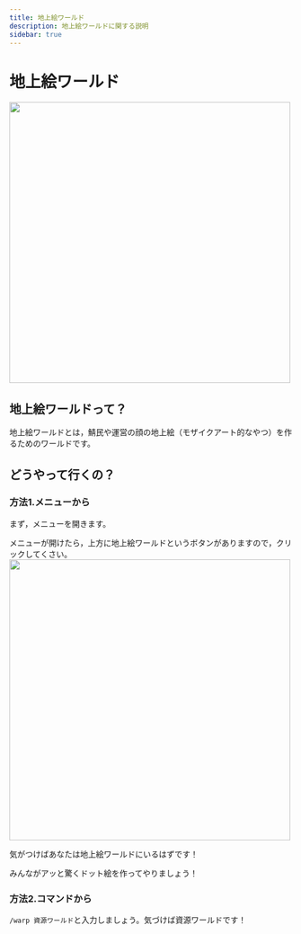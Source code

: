 ```yaml
---
title: 地上絵ワールド
description: 地上絵ワールドに関する説明
sidebar: true
---
```

# 地上絵ワールド

<img src="https://i.imgur.com/rbSaSs3.png" width="500">


## 地上絵ワールドって？

地上絵ワールドとは，鯖民や運営の顔の地上絵（モザイクアート的なやつ）を作るためのワールドです。

## どうやって行くの？

### 方法1.メニューから

まず，メニューを開きます。


メニューが開けたら，上方に地上絵ワールドというボタンがありますので，クリックしてくさい。
<img src="https://i.imgur.com/APdabBF.png" width="500">

気がつけばあなたは地上絵ワールドにいるはずです！

みんながアッと驚くドット絵を作ってやりましょう！

### 方法2.コマンドから
`/warp 資源ワールド`と入力しましょう。気づけば資源ワールドです！